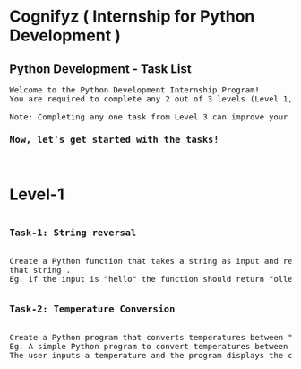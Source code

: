 <h1>Cognifyz ( Internship for Python Development )</h1>
<h2> Python Development - Task List </h2>

<pre>
Welcome to the Python Development Internship Program!
You are required to complete any 2 out of 3 levels (Level 1, 2, or 3). These levels are designed to suit your schedule and make the learning journey engaging and rewarding.

Note: Completing any one task from Level 3 can improve your chances of receiving a stipend.
<h3>Now, let's get started with the tasks!</h3>
</pre>
<h1>Level-1</h1>
<pre><h3>Task-1: String reversal</h3>
Create a Python function that takes a string as input and returns the reverse of
that string .
Eg. if the input is "hello" the function should return "olleh".
</pre>
<pre><h3>Task-2: Temperature Conversion</h3>
Create a Python program that converts temperatures between " Celsius and Fehrenheit ". Prompt the user to enter a temperature value and the unit of measurement , and then display the converted temperature.
Eg. A simple Python program to convert temperatures between Celsius and Fahrenheit.  
The user inputs a temperature and the program displays the converted value.
</pre>